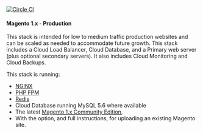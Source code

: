 [![Circle CI](https://circleci.com/gh/rackspace-orchestration-templates/magento-small/tree/master.png?style=shield)](https://circleci.com/gh/rackspace-orchestration-templates/magento-small)
#### Magento 1.x - Production

This stack is intended for low to medium traffic production websites and can be scaled as needed to accommodate future growth.  This stack includes a Cloud Load Balancer, Cloud Database, and a Primary web server (plus optional secondary servers).  It also includes Cloud Monitoring and Cloud Backups.
  
This stack is running:
- [NGINX](http://nginx.org/en/)
- [PHP FPM](http://php-fpm.org/about/)
- [Redis](http://redis.io/)
- Cloud Database running MySQL 5.6 where available
- The latest [Magento 1.x Community Edition](http://www.magentocommerce.com/product/community-edition/),
 - With the option, and full instructions, for uploading an existing Magento site. 
